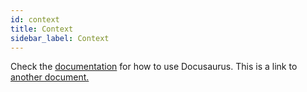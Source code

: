```yaml
---
id: context
title: Context
sidebar_label: Context
---
```


Check the [documentation](https://docusaurus.io) for how to use Docusaurus.
This is a link to [another document.](overview.md)